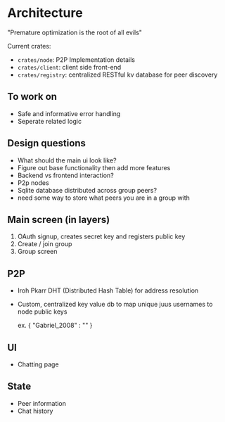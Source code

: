 # Architecture

"Premature optimization is the root of all evils"

Current crates:
- `crates/node`: P2P Implementation details
- `crates/client`: client side front-end 
- `crates/registry`: centralized RESTful kv database for peer discovery


## To work on
- Safe and informative error handling
- Seperate related logic

## Design questions
- What should the main ui look like?
- Figure out base functionality then add more features
- Backend vs frontend interaction?
- P2p nodes
- Sqlite database distributed across group peers?
- need some way to store what peers you are in a group with

## Main screen (in layers)
1. OAuth signup, creates secret key and registers public key
2. Create / join group
3. Group screen

## P2P

- Iroh Pkarr DHT (Distributed Hash Table) for address resolution
- Custom, centralized key value db to map unique juus usernames to node public keys

  ex. { "Gabriel_2008" : "<pubkey>" }

## UI

- Chatting page

## State

- Peer information
- Chat history
